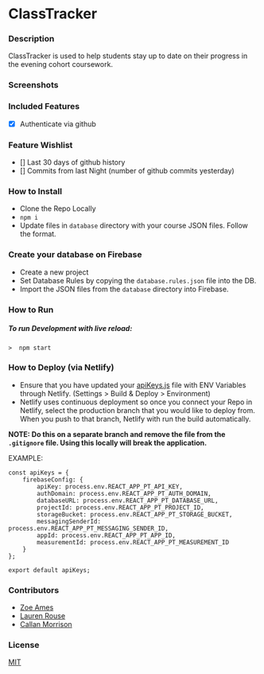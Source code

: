 # ClassTracker

### Description
ClassTracker is used to help students stay up to date on their progress in the evening cohort coursework.

### Screenshots


### Included Features
- [x] Authenticate via github

### Feature Wishlist
- [] Last 30 days of github history
- [] Commits from last Night (number of github commits yesterday)

### How to Install
- Clone the Repo Locally
- `npm i`
- Update files in `database` directory with your course JSON files. Follow the format.

### Create your database on Firebase
- Create a new project
- Set Database Rules by copying the `database.rules.json` file into the DB.
- Import the JSON files from the `database` directory into Firebase.

### How to Run
##### To run Development with live reload:
```>  npm start```

### How to Deploy (via Netlify)
- Ensure that you have updated your [apiKeys.js](./src/helpers/apiKeys.js) file with ENV Variables through Netlify. (Settings > Build & Deploy > Environment)
- Netlify uses continuous deployment so once you connect your Repo in Netlify, select the production branch that you would like to deploy from. When you push to that branch, Netlify with run the build automatically.

**NOTE: Do this on a separate branch and remove the file from the `.gitignore` file. Using this locally will break the application.**

EXAMPLE:
```
const apiKeys = {
    firebaseConfig: {
        apiKey: process.env.REACT_APP_PT_API_KEY,
        authDomain: process.env.REACT_APP_PT_AUTH_DOMAIN,
        databaseURL: process.env.REACT_APP_PT_DATABASE_URL,
        projectId: process.env.REACT_APP_PT_PROJECT_ID,
        storageBucket: process.env.REACT_APP_PT_STORAGE_BUCKET,
        messagingSenderId: process.env.REACT_APP_PT_MESSAGING_SENDER_ID,
        appId: process.env.REACT_APP_PT_APP_ID,
        measurementId: process.env.REACT_APP_PT_MEASUREMENT_ID
    }
};
  
export default apiKeys;
```

### Contributors
- [Zoe Ames](https://github.com/zoeames)
- [Lauren Rouse](https://github.com/rousell)
- [Callan Morrison](https://github.com/morecallan)

### License
[MIT](LICENSE)
